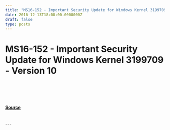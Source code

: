 ```yaml
---
title: "MS16-152 - Important Security Update for Windows Kernel 3199709 - Version 10"
date: 2016-12-13T18:00:00.0000000Z
draft: false
type: posts
---
```

# MS16-152 - Important Security Update for Windows Kernel 3199709 - Version 10

<br/>

<br/>

<br/>


#### [Source](https://technet.microsoft.com/en-us/library/security/MS16-152)

<br/>
---
